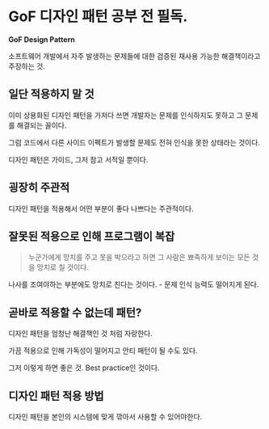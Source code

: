 # GoF 디자인 패턴 공부 전 필독.

**GoF Design Pattern**

소프트웨어 개발에서 자주 발생하는 문제들에 대한 검증된 재사용 가능한 해결책이라고 주장하는 것.

## 일단 적용하지 말 것

이미 상용화된 디자인 패턴을 가져다 쓰면 개발자는 문제를 인식하지도 못하고 그 문제를 해결되는 꼴이다.

그럼 코드에서 다른 사이드 이펙트가 발생할 문제도 전혀 인식을 못한 상태라는 것이다.

디자인 패턴은 가이드, 그저 참고 서적일 뿐이다.

## 굉장히 주관적

디자인 패턴을 적용해서 어떤 부분이 좋다 나쁘다는 주관적이다.

## 잘못된 적용으로 인해 프로그램이 복잡

> 누군가에게 망치를 주고 못을 박으라고 하면 그 사람은 뾰족하게 보이는 모든 것을 망치로 칠 것이다.
>

나사를 조여야하는 부분에도 망치로 친다는 것이다. - 문제 인식 능력도 떨어지게 된다.

## 곧바로 적용할 수 없는데 패턴?

디자인 패턴을 엄청난 해결책인 것 처럼 자랑한다.

가끔 적용으로 인해 가독성이 떨어지고 안티 패턴이 될 수도 있다.

그저 이렇게 하면 좋은 것. Best practice인 것이다.

## 디자인 패턴 적용 방법

디자인 패턴을 본인의 시스템에 맞게 깎아서 사용할 수 있어야한다.